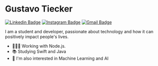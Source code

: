 # Gustavo Tiecker

[![Linkedin Badge](https://img.shields.io/badge/-LinkedIn-blue?style=flat&logo=LinkedIn&logoColor=white)](https://www.linkedin.com/in/gustavotiecker)
[![Instagram Badge](https://img.shields.io/badge/-Instagram-C13584?style=flat&logo=Instagram&logoColor=white)](https://www.instagram.com/gustavotiecker)
[![Gmail Badge](https://img.shields.io/badge/Gmail-c14438?style=flat-square&logo=Gmail&logoColor=white&link=mailto:gustavotiecker@gmail.com)](mailto:gustavotiecker@gmail.com)

I am a student and developer, passionate about technology and how it can positively impact people's lives.

- 👨🏼‍💻 Working with Node.js.
- 📚 Studying Swift and Java
- 🤖 I'm also interested in Machine Learning and AI
